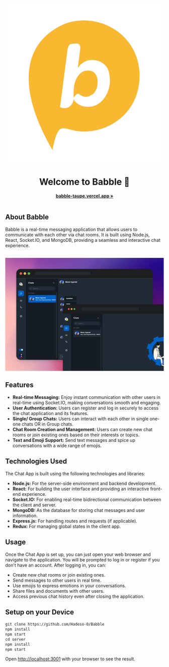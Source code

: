 <div align="center">
  <img src="Frame 15.png" alt="Babble Logo">
  <h1>Welcome to Babble 👋</h1>
  <a href="https://babble-taupe.vercel.app/"><b>babble-taupe.vercel.app »</b></a><br><br>  
</div>

## About Babble
Babble is a real-time messaging application that allows users to communicate with each other via chat rooms. It is built using Node.js, React, Socket.IO, and MongoDB, providing a seamless and interactive chat experience.
<br><br>
<div align="center">
    <img src="Mockup.png" alt="Mockup">
</div>

## Features
- **Real-time Messaging:** Enjoy instant communication with other users in real-time using Socket.IO, making conversations smooth and engaging.
- **User Authentication:** Users can register and log in securely to access the chat application and its features.
- **Single/ Group Chats:** Users can interact with each other in single one-one chats OR in Group chats.
- **Chat Room Creation and Management:** Users can create new chat rooms or join existing ones based on their interests or topics.
- **Text and Emoji Support:** Send text messages and spice up conversations with a wide range of emojis.

## Technologies Used
The Chat App is built using the following technologies and libraries:
- **Node.js:** For the server-side environment and backend development.
- **React:** For building the user interface and providing an interactive front-end experience.
- **Socket.IO:** For enabling real-time bidirectional communication between the client and server.
- **MongoDB:** As the database for storing chat messages and user information.
- **Express.js:** For handling routes and requests (if applicable).
- **Redux:** For managing global states in the client app.

## Usage
Once the Chat App is set up, you can just open your web browser and navigate to the application. You will be prompted to log in or register if you don't have an account. After logging in, you can:
- Create new chat rooms or join existing ones.
- Send messages to other users in real time.
- Use emojis to express emotions in your conversations.
- Share files and documents with other users.
- Access previous chat history even after closing the application.

## Setup on your Device
```
git clone https://github.com/Hadeso-0/Babble
npm install
npm start
cd server 
npm install
npm start
```
Open [http://localhost:3001](http://localhost:3001) with your browser to see the result.
